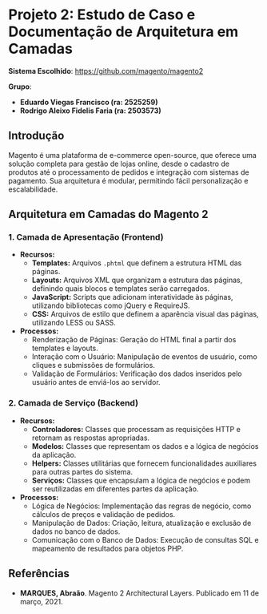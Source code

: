 # Projeto 2: Estudo de Caso e Documentação de Arquitetura em Camadas
**Sistema Escolhido**: https://github.com/magento/magento2

**Grupo**:  
- **Eduardo Viegas Francisco (ra: 2525259)**
- **Rodrigo Aleixo Fidelis Faria (ra: 2503573)**

## Introdução
Magento é uma plataforma de e-commerce open-source, que oferece uma solução completa para gestão de lojas online, desde o cadastro de produtos até o processamento de pedidos e integração com sistemas de pagamento. Sua arquitetura é modular, permitindo fácil personalização e escalabilidade.

## Arquitetura em Camadas do Magento 2

### 1. Camada de Apresentação (Frontend)
- **Recursos:**
  - **Templates:** Arquivos `.phtml` que definem a estrutura HTML das páginas.
  - **Layouts:** Arquivos XML que organizam a estrutura das páginas, definindo quais blocos e templates serão carregados.
  - **JavaScript:** Scripts que adicionam interatividade às páginas, utilizando bibliotecas como jQuery e RequireJS.
  - **CSS:** Arquivos de estilo que definem a aparência visual das páginas, utilizando LESS ou SASS.
- **Processos:**
  - Renderização de Páginas: Geração do HTML final a partir dos templates e layouts.
  - Interação com o Usuário: Manipulação de eventos de usuário, como cliques e submissões de formulários.
  - Validação de Formulários: Verificação dos dados inseridos pelo usuário antes de enviá-los ao servidor.

### 2. Camada de Serviço (Backend) 
- **Recursos:**
  - **Controladores:** Classes que processam as requisições HTTP e retornam as respostas apropriadas.
  - **Modelos:** Classes que representam os dados e a lógica de negócios da aplicação.
  - **Helpers:** Classes utilitárias que fornecem funcionalidades auxiliares para outras partes do sistema.
  - **Serviços:** Classes que encapsulam a lógica de negócios e podem ser reutilizadas em diferentes partes da aplicação.
- **Processos:**
  - Lógica de Negócios: Implementação das regras de negócio, como cálculos de preços e validação de pedidos.
  - Manipulação de Dados: Criação, leitura, atualização e exclusão de dados no banco de dados.
  - Comunicação com o Banco de Dados: Execução de consultas SQL e mapeamento de resultados para objetos PHP.

## Referências
- **MARQUES, Abraão**. Magento 2 Architectural Layers. Publicado em 11 de março, 2021.

